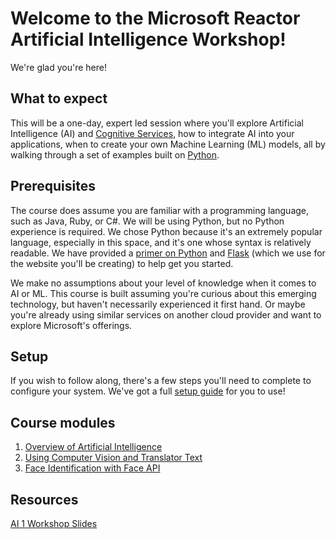 # Welcome to the Microsoft Reactor Artificial Intelligence Workshop!

We're glad you're here!

## What to expect

This will be a one-day, expert led session where you'll explore Artificial Intelligence (AI) and [Cognitive Services](https://azure.microsoft.com/services/cognitive-services/), how to integrate AI into your applications, when to create your own Machine Learning (ML) models, all by walking through a set of examples built on [Python](https://python.org).

## Prerequisites

The course does assume you are familiar with a programming language, such as Java, Ruby, or C#. We will be using Python, but no Python experience is required. We chose Python because it's an extremely popular language, especially in this space, and it's one whose syntax is relatively readable. We have provided a [primer on Python](./intro-python.md) and [Flask](./intro-flask.md) (which we use for the website you'll be creating) to help get you started.

We make no assumptions about your level of knowledge when it comes to AI or ML. This course is built assuming you're curious about this emerging technology, but haven't necessarily experienced it first hand. Or maybe you're already using similar services on another cloud provider and want to explore Microsoft's offerings.

## Setup

If you wish to follow along, there's a few steps you'll need to complete to configure your system. We've got a full [setup guide](./setup.md) for you to use!

## Course modules

1. [Overview of Artificial Intelligence](./overview.md)
2. [Using Computer Vision and Translator Text](./computer-vision-translator/README.md)
3. [Face Identification with Face API](./face-api/README.md)

## Resources
[AI 1 Workshop Slides](https://slidedecks.blob.core.windows.net/reactorslides/Artificial_Intelligence.pptx) 

